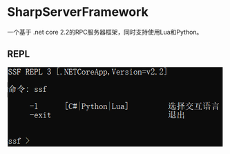# SharpServerFramework
一个基于 .net core 2.2的RPC服务器框架，同时支持使用Lua和Python。

## REPL
![GitHub Logo](/Images/REPL.png)
